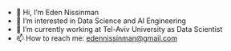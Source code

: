 - 👋 Hi, I’m Eden Nissinman
- 👀 I’m interested in Data Science and AI Engineering
- 🌱 I’m currently working at Tel-Aviv University as Data Scientist
- 📫 How to reach me: edennissinman@gmail.com

<!---
Eden-Niss/Eden-Niss is a ✨ special ✨ repository because its `README.md` (this file) appears on your GitHub profile.
You can click the Preview link to take a look at your changes.
--->
